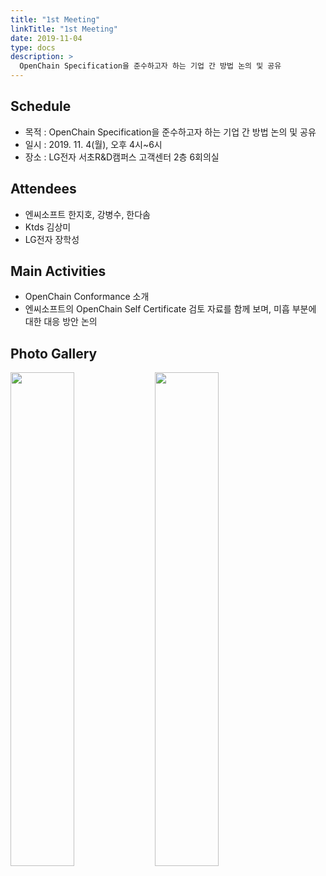 ```yaml
---
title: "1st Meeting"
linkTitle: "1st Meeting"
date: 2019-11-04
type: docs
description: >
  OpenChain Specification을 준수하고자 하는 기업 간 방법 논의 및 공유
---
```


## Schedule

* 목적 : OpenChain Specification을 준수하고자 하는 기업 간 방법 논의 및 공유
* 일시 : 2019. 11. 4(월), 오후 4시~6시
* 장소 : LG전자 서초R&D캠퍼스 고객센터 2층 6회의실

## Attendees
* 엔씨소프트 한지호, 강병수, 한다솜
* Ktds 김상미
* LG전자 장학성

## Main Activities
* OpenChain Conformance 소개 
* 엔씨소프트의 OpenChain Self Certificate 검토 자료를 함께 보며, 미흡 부분에 대한 대응 방안 논의

## Photo Gallery

<div ><span class="image fit">
  <img src="../1575426596835.jpg" width="45%">
  <img src="../1575426599025.jpg" width="45%">
</span></div>